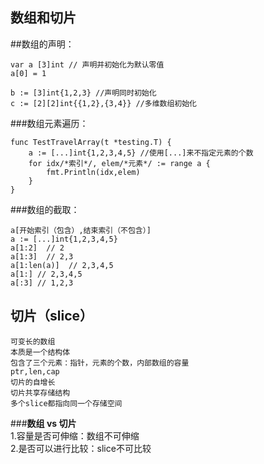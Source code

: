 **数组和切片**   
-
##数组的声明：  

    var a [3]int // 声明并初始化为默认零值
    a[0] = 1
    
    b := [3]int{1,2,3} //声明同时初始化
    c := [2][2]int{{1,2},{3,4}} //多维数组初始化

###数组元素遍历：  

    func TestTravelArray(t *testing.T) {
        a := [...]int{1,2,3,4,5} //使用[...]来不指定元素的个数
        for idx/*索引*/, elem/*元素*/ := range a {
            fmt.Println(idx,elem)
        }
    }
  
###数组的截取：    

    a[开始索引（包含）,结束索引（不包含）]  
    a := [...]int{1,2,3,4,5}  
    a[1:2]  // 2  
    a[1:3]  // 2,3  
    a[1:len(a)]  // 2,3,4,5  
    a[1:] // 2,3,4,5  
    a[:3] // 1,2,3
    
**切片（slice）**
-
    可变长的数组  
    本质是一个结构体  
    包含了三个元素：指针，元素的个数，内部数组的容量  
    ptr,len,cap   
    切片的自增长   
    切片共享存储结构  
    多个slice都指向同一个存储空间  
###**数组 vs 切片**  
    1.容量是否可伸缩：数组不可伸缩  
    2.是否可以进行比较：slice不可比较  
